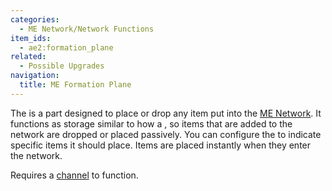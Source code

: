 ```yaml
---
categories:
  - ME Network/Network Functions
item_ids:
  - ae2:formation_plane
related:
  - Possible Upgrades
navigation:
  title: ME Formation Plane
---
```


The <ItemLink id="formation_plane"/> is a part
designed to place or drop any item put into the [ME Network](../../me-network.md).
It functions as storage similar to how a <ItemLink id="storage_bus"/>, so items
that are added to the network are dropped or placed passively. You can configure
the <ItemLink id="formation_plane"/> to indicate specific
items it should place. Items are placed instantly when they enter the network.

Requires a [channel](../channels.md) to function.

<RecipeFor id="formation_plane" />

